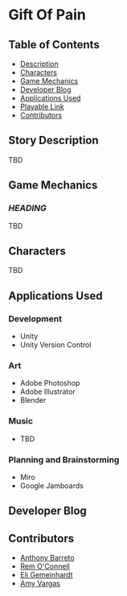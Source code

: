<h1 style="align: center"> Gift Of Pain </h1>

## Table of Contents
- [Description](#story-description)
- [Characters](#characters)
- [Game Mechanics](#game-mechanics)
- [Developer Blog](#developer-blog)
- [Applications Used](#applications-used)
- [Playable Link](https://www.google.com/)
- [Contributors](#contributors)

## Story Description
TBD

## Game Mechanics
### **_HEADING_**
TBD

## Characters
TBD

## Applications Used
### Development
- Unity
- Unity Version Control

### Art
- Adobe Photoshop
- Adobe Illustrator
- Blender

### Music
- TBD

### Planning and Brainstorming
- Miro
- Google Jamboards

## Developer Blog

## Contributors
* [Anthony Barreto](https://github.com/AnthonyB1116)
* [Rem O'Connell](https://github.com/RemiliaRosalia)
* [Eli Gemeinhardt](https://github.com/Hintlord)
* [Amy Vargas](https://github.com/A-Vargas-GP)
